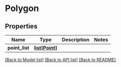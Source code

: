 # Polygon

## Properties
Name | Type | Description | Notes
------------ | ------------- | ------------- | -------------
**point_list** | [**list[Point]**](Point.md) |  | 

[[Back to Model list]](../README.md#documentation-for-models) [[Back to API list]](../README.md#documentation-for-api-endpoints) [[Back to README]](../README.md)

